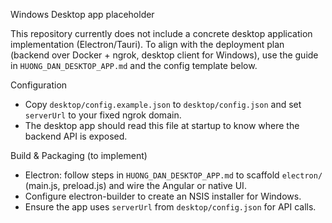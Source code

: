 Windows Desktop app placeholder

This repository currently does not include a concrete desktop application implementation (Electron/Tauri). To align with the deployment plan (backend over Docker + ngrok, desktop client for Windows), use the guide in `HUONG_DAN_DESKTOP_APP.md` and the config template below.

Configuration
- Copy `desktop/config.example.json` to `desktop/config.json` and set `serverUrl` to your fixed ngrok domain.
- The desktop app should read this file at startup to know where the backend API is exposed.

Build & Packaging (to implement)
- Electron: follow steps in `HUONG_DAN_DESKTOP_APP.md` to scaffold `electron/` (main.js, preload.js) and wire the Angular or native UI.
- Configure electron-builder to create an NSIS installer for Windows.
- Ensure the app uses `serverUrl` from `desktop/config.json` for API calls.

